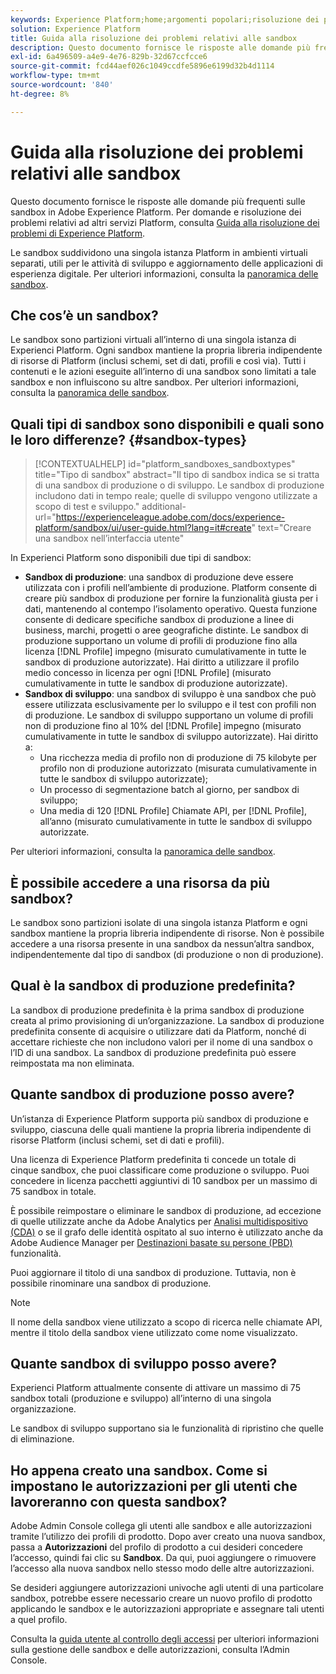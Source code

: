 ```yaml
---
keywords: Experience Platform;home;argomenti popolari;risoluzione dei problemi sandbox
solution: Experience Platform
title: Guida alla risoluzione dei problemi relativi alle sandbox
description: Questo documento fornisce le risposte alle domande più frequenti sulle sandbox in Adobe Experience Platform.
exl-id: 6a496509-a4e9-4e76-829b-32d67ccfcce6
source-git-commit: fcd44aef026c1049ccdfe5896e6199d32b4d1114
workflow-type: tm+mt
source-wordcount: '840'
ht-degree: 8%

---
```


# Guida alla risoluzione dei problemi relativi alle sandbox

Questo documento fornisce le risposte alle domande più frequenti sulle sandbox in Adobe Experience Platform. Per domande e risoluzione dei problemi relativi ad altri servizi Platform, consulta [Guida alla risoluzione dei problemi di Experience Platform](../landing/troubleshooting.md).

Le sandbox suddividono una singola istanza Platform in ambienti virtuali separati, utili per le attività di sviluppo e aggiornamento delle applicazioni di esperienza digitale. Per ulteriori informazioni, consulta la [panoramica delle sandbox](home.md).

## Che cos’è un sandbox?

Le sandbox sono partizioni virtuali all’interno di una singola istanza di Experienci Platform. Ogni sandbox mantiene la propria libreria indipendente di risorse di Platform (inclusi schemi, set di dati, profili e così via). Tutti i contenuti e le azioni eseguite all’interno di una sandbox sono limitati a tale sandbox e non influiscono su altre sandbox. Per ulteriori informazioni, consulta la [panoramica delle sandbox](home.md).

## Quali tipi di sandbox sono disponibili e quali sono le loro differenze? {#sandbox-types}

>[!CONTEXTUALHELP]
>id="platform_sandboxes_sandboxtypes"
>title="Tipo di sandbox"
>abstract="Il tipo di sandbox indica se si tratta di una sandbox di produzione o di sviluppo. Le sandbox di produzione includono dati in tempo reale; quelle di sviluppo vengono utilizzate a scopo di test e sviluppo."
>additional-url="https://experienceleague.adobe.com/docs/experience-platform/sandbox/ui/user-guide.html?lang=it#create" text="Creare una sandbox nell’interfaccia utente"

In Experienci Platform sono disponibili due tipi di sandbox:

* **Sandbox di produzione**: una sandbox di produzione deve essere utilizzata con i profili nell’ambiente di produzione. Platform consente di creare più sandbox di produzione per fornire la funzionalità giusta per i dati, mantenendo al contempo l’isolamento operativo. Questa funzione consente di dedicare specifiche sandbox di produzione a linee di business, marchi, progetti o aree geografiche distinte. Le sandbox di produzione supportano un volume di profili di produzione fino alla licenza [!DNL Profile] impegno (misurato cumulativamente in tutte le sandbox di produzione autorizzate). Hai diritto a utilizzare il profilo medio concesso in licenza per ogni [!DNL Profile] (misurato cumulativamente in tutte le sandbox di produzione autorizzate).
* **Sandbox di sviluppo**: una sandbox di sviluppo è una sandbox che può essere utilizzata esclusivamente per lo sviluppo e il test con profili non di produzione. Le sandbox di sviluppo supportano un volume di profili non di produzione fino al 10% del [!DNL Profile] impegno (misurato cumulativamente in tutte le sandbox di sviluppo autorizzate). Hai diritto a:
   * Una ricchezza media di profilo non di produzione di 75 kilobyte per profilo non di produzione autorizzato (misurata cumulativamente in tutte le sandbox di sviluppo autorizzate);
   * Un processo di segmentazione batch al giorno, per sandbox di sviluppo;
   * Una media di 120 [!DNL Profile] Chiamate API, per [!DNL Profile], all’anno (misurato cumulativamente in tutte le sandbox di sviluppo autorizzate.

Per ulteriori informazioni, consulta la [panoramica delle sandbox](./home.md).

## È possibile accedere a una risorsa da più sandbox?

Le sandbox sono partizioni isolate di una singola istanza Platform e ogni sandbox mantiene la propria libreria indipendente di risorse. Non è possibile accedere a una risorsa presente in una sandbox da nessun’altra sandbox, indipendentemente dal tipo di sandbox (di produzione o non di produzione).

## Qual è la sandbox di produzione predefinita?

La sandbox di produzione predefinita è la prima sandbox di produzione creata al primo provisioning di un’organizzazione. La sandbox di produzione predefinita consente di acquisire o utilizzare dati da Platform, nonché di accettare richieste che non includono valori per il nome di una sandbox o l’ID di una sandbox. La sandbox di produzione predefinita può essere reimpostata ma non eliminata.

## Quante sandbox di produzione posso avere?

Un’istanza di Experience Platform supporta più sandbox di produzione e sviluppo, ciascuna delle quali mantiene la propria libreria indipendente di risorse Platform (inclusi schemi, set di dati e profili).

Una licenza di Experience Platform predefinita ti concede un totale di cinque sandbox, che puoi classificare come produzione o sviluppo. Puoi concedere in licenza pacchetti aggiuntivi di 10 sandbox per un massimo di 75 sandbox in totale.

È possibile reimpostare o eliminare le sandbox di produzione, ad eccezione di quelle utilizzate anche da Adobe Analytics per [Analisi multidispositivo (CDA)](https://experienceleague.adobe.com/docs/analytics/components/cda/overview.html?lang=it) o se il grafo delle identità ospitato al suo interno è utilizzato anche da Adobe Audience Manager per [Destinazioni basate su persone (PBD)](https://experienceleague.adobe.com/docs/audience-manager/user-guide/features/destinations/people-based/people-based-destinations-overview.html?lang=it) funzionalità.

Puoi aggiornare il titolo di una sandbox di produzione. Tuttavia, non è possibile rinominare una sandbox di produzione.

>[!NOTE]
>
>Il nome della sandbox viene utilizzato a scopo di ricerca nelle chiamate API, mentre il titolo della sandbox viene utilizzato come nome visualizzato.

## Quante sandbox di sviluppo posso avere?

Experienci Platform attualmente consente di attivare un massimo di 75 sandbox totali (produzione e sviluppo) all’interno di una singola organizzazione.

Le sandbox di sviluppo supportano sia le funzionalità di ripristino che quelle di eliminazione.

## Ho appena creato una sandbox. Come si impostano le autorizzazioni per gli utenti che lavoreranno con questa sandbox?

Adobe Admin Console collega gli utenti alle sandbox e alle autorizzazioni tramite l’utilizzo dei profili di prodotto. Dopo aver creato una nuova sandbox, passa a **Autorizzazioni** del profilo di prodotto a cui desideri concedere l’accesso, quindi fai clic su **Sandbox**. Da qui, puoi aggiungere o rimuovere l’accesso alla nuova sandbox nello stesso modo delle altre autorizzazioni.

Se desideri aggiungere autorizzazioni univoche agli utenti di una particolare sandbox, potrebbe essere necessario creare un nuovo profilo di prodotto applicando le sandbox e le autorizzazioni appropriate e assegnare tali utenti a quel profilo.

Consulta la [guida utente al controllo degli accessi](../access-control/ui/overview.md) per ulteriori informazioni sulla gestione delle sandbox e delle autorizzazioni, consulta l’Admin Console.
